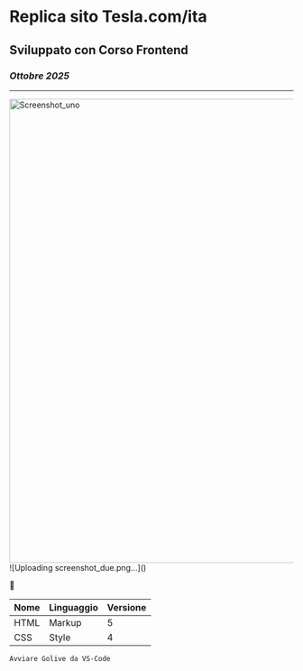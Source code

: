 # Replica sito Tesla.com/ita
## Sviluppato con Corso Frontend
### *Ottobre 2025*

---
<img width="1896" height="822" alt="Screenshot_uno" src="https://github.com/user-attachments/assets/d88ff7e8-fdb6-486a-b30c-de5b4abd139c" />
![Uploading screenshot_due.png…]()



🏢 

| Nome | Linguaggio | Versione |
|------|------------|------|      
| HTML |Markup      | 5    |
| CSS  |Style       | 4    |  
       
```bash
Avviare Golive da VS-Code
